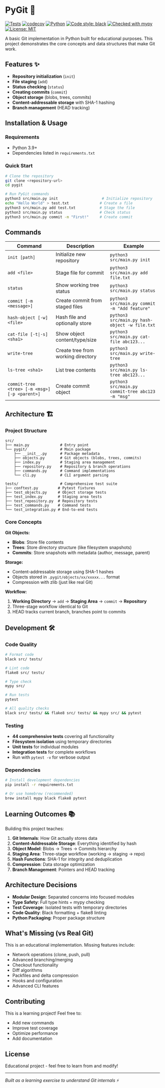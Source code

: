 # PyGit 🚀

[![Tests](https://github.com/habond/pygit/actions/workflows/test.yml/badge.svg)](https://github.com/habond/pygit/actions/workflows/test.yml)
[![codecov](https://codecov.io/gh/habond/pygit/branch/main/graph/badge.svg)](https://codecov.io/gh/habond/pygit)
[![Python](https://img.shields.io/badge/python-3.9%2B-blue.svg)](https://www.python.org/downloads/)
[![Code style: black](https://img.shields.io/badge/code%20style-black-000000.svg)](https://github.com/psf/black)
[![Checked with mypy](https://www.mypy-lang.org/static/mypy_badge.svg)](https://mypy-lang.org/)
[![License: MIT](https://img.shields.io/badge/License-MIT-yellow.svg)](https://opensource.org/licenses/MIT)

A basic Git implementation in Python built for educational purposes. This project demonstrates the core concepts and data structures that make Git work.

## Features ✨

- **Repository initialization** (`init`)
- **File staging** (`add`) 
- **Status checking** (`status`)
- **Creating commits** (`commit`)
- **Object storage** (blobs, trees, commits)
- **Content-addressable storage** with SHA-1 hashing
- **Branch management** (HEAD tracking)

## Installation & Usage

### Requirements
- Python 3.9+
- Dependencies listed in `requirements.txt`

### Quick Start
```bash
# Clone the repository
git clone <repository-url>
cd pygit

# Run PyGit commands
python3 src/main.py init                    # Initialize repository
echo "Hello World" > test.txt              # Create a file
python3 src/main.py add test.txt           # Stage the file
python3 src/main.py status                 # Check status
python3 src/main.py commit -m "First!"     # Create commit
```

## Commands

| Command | Description | Example |
|---------|-------------|---------|
| `init [path]` | Initialize new repository | `python3 src/main.py init` |
| `add <file>` | Stage file for commit | `python3 src/main.py add file.txt` |
| `status` | Show working tree status | `python3 src/main.py status` |
| `commit [-m <message>]` | Create commit from staged files | `python3 src/main.py commit -m "Add feature"` |
| `hash-object [-w] <file>` | Hash file and optionally store | `python3 src/main.py hash-object -w file.txt` |
| `cat-file [-t\|-s] <sha1>` | Show object content/type/size | `python3 src/main.py cat-file abc123...` |
| `write-tree` | Create tree from working directory | `python3 src/main.py write-tree` |
| `ls-tree <sha1>` | List tree contents | `python3 src/main.py ls-tree abc123...` |
| `commit-tree <tree> [-m <msg>] [-p <parent>]` | Create commit object | `python3 src/main.py commit-tree abc123 -m "msg"` |

## Architecture 🏗️

### Project Structure
```
src/
├── main.py              # Entry point
└── pygit/               # Main package
    ├── __init__.py      # Package metadata
    ├── objects.py       # Git objects (blobs, trees, commits)
    ├── index.py         # Staging area management
    ├── repository.py    # Repository & branch operations
    ├── commands.py      # Command implementations
    └── cli.py           # CLI argument parsing

tests/                   # Comprehensive test suite
├── conftest.py         # Pytest fixtures
├── test_objects.py     # Object storage tests
├── test_index.py       # Staging area tests  
├── test_repository.py  # Repository tests
├── test_commands.py    # Command tests
└── test_integration.py # End-to-end tests
```

### Core Concepts

**Git Objects:**
- **Blobs**: Store file contents
- **Trees**: Store directory structure (like filesystem snapshots)  
- **Commits**: Store snapshots with metadata (author, message, parent)

**Storage:**
- Content-addressable storage using SHA-1 hashes
- Objects stored in `.pygit/objects/xx/xxxxx...` format
- Compression with zlib (just like real Git)

**Workflow:**
1. **Working Directory** → `add` → **Staging Area** → `commit` → **Repository**
2. Three-stage workflow identical to Git
3. HEAD tracks current branch, branches point to commits

## Development 🛠️

### Code Quality
```bash
# Format code
black src/ tests/

# Lint code  
flake8 src/ tests/

# Type check
mypy src/

# Run tests
pytest

# All quality checks
black src/ tests/ && flake8 src/ tests/ && mypy src/ && pytest
```

### Testing
- **44 comprehensive tests** covering all functionality
- **Filesystem isolation** using temporary directories  
- **Unit tests** for individual modules
- **Integration tests** for complete workflows
- Run with `pytest -v` for verbose output

### Dependencies
```bash
# Install development dependencies
pip install -r requirements.txt

# Or use homebrew (recommended)
brew install mypy black flake8 pytest
```

## Learning Outcomes 📚

Building this project teaches:

1. **Git Internals**: How Git actually stores data
2. **Content-Addressable Storage**: Everything identified by hash
3. **Object Model**: Blobs → Trees → Commits hierarchy  
4. **Staging Area**: Three-stage workflow (working → staging → repo)
5. **Hash Functions**: SHA-1 for integrity and deduplication
6. **Compression**: Data storage optimization
7. **Branch Management**: Pointers and HEAD tracking

## Architecture Decisions

- **Modular Design**: Separated concerns into focused modules
- **Type Safety**: Full type hints + mypy checking  
- **Test Coverage**: Isolated tests with temporary directories
- **Code Quality**: Black formatting + flake8 linting
- **Python Packaging**: Proper package structure

## What's Missing (vs Real Git)

This is an educational implementation. Missing features include:
- Network operations (clone, push, pull)
- Advanced branching/merging
- Checkout functionality  
- Diff algorithms
- Packfiles and delta compression
- Hooks and configuration
- Advanced CLI features

## Contributing

This is a learning project! Feel free to:
- Add new commands
- Improve test coverage
- Optimize performance
- Add documentation

## License

Educational project - feel free to learn from and modify!

---

*Built as a learning exercise to understand Git internals* ⚡